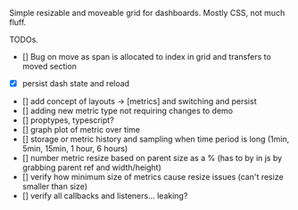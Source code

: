 Simple resizable and moveable grid for dashboards. Mostly CSS, not much fluff.

TODOs.

- [] Bug on move as span is allocated to index in grid and transfers to moved section
- [x] persist dash state and reload 
- [] add concept of layouts -> [metrics] and switching and persist
- [] adding new metric type not requiring changes to demo
- [] proptypes, typescript?
- [] graph plot of metric over time
- [] storage or metric history and sampling when time period is long (1min, 5min, 15min, 1 hour, 6 hours)
- [] number metric resize based on parent size as a % (has to by in js by grabbing parent ref and width/height)
- [] verify how minimum size of metrics cause resize issues (can't resize smaller than size)
- [] verify all callbacks and listeners... leaking?